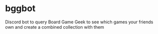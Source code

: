 # bggbot
Discord bot to query Board Game Geek to see which games your friends own and create a combined collection with them
